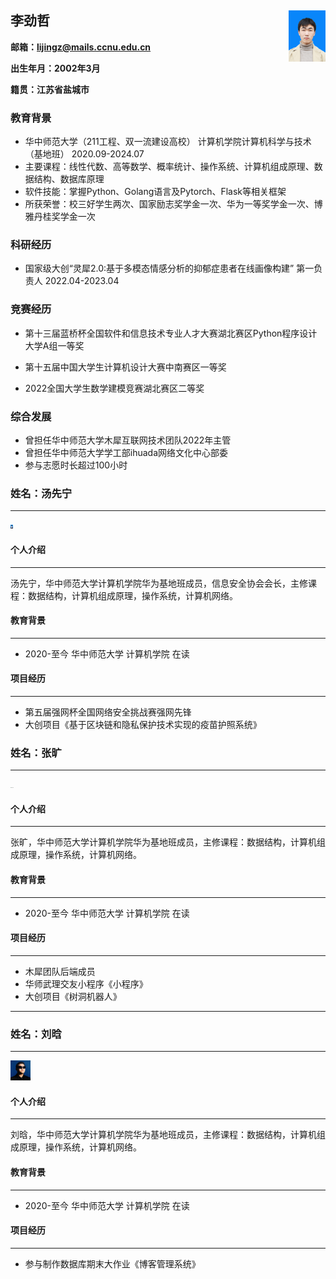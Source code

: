 ## 李劲哲																												<img src="./img/jingzheli.jpg" style="zoom:8%;" align='right'/>

**邮箱：lijingz@mails.ccnu.edu.cn** 

**出生年月：2002年3月**

**籍贯：江苏省盐城市**

### 教育背景

* 华中师范大学（211工程、双一流建设高校）		计算机学院计算机科学与技术（基地班）		2020.09-2024.07
* 主要课程：线性代数、高等数学、概率统计、操作系统、计算机组成原理、数据结构、数据库原理
* 软件技能：掌握Python、Golang语言及Pytorch、Flask等相关框架
* 所获荣誉：校三好学生两次、国家励志奖学金一次、华为一等奖学金一次、博雅丹桂奖学金一次

### 科研经历

* 国家级大创“灵犀2.0:基于多模态情感分析的抑郁症患者在线画像构建”	第一负责人	2022.04-2023.04

### 竞赛经历

* 第十三届蓝桥杯全国软件和信息技术专业人才大赛湖北赛区Python程序设计大学A组一等奖
* 第十五届中国大学生计算机设计大赛中南赛区一等奖

* 2022全国大学生数学建模竞赛湖北赛区二等奖

### 综合发展

* 曾担任华中师范大学木犀互联网技术团队2022年主管
* 曾担任华中师范大学学工部ihuada网络文化中心部委
* 参与志愿时长超过100小时



### 姓名：汤先宁

------

<img src="./img/tangxianning.jpeg" alt="tangxianning" style="zoom:1%;" />

#### 个人介绍

------

汤先宁，华中师范大学计算机学院华为基地班成员，信息安全协会会长，主修课程：数据结构，计算机组成原理，操作系统，计算机网络。

#### 教育背景

------

- 2020-至今 华中师范大学 计算机学院 在读

#### 项目经历

------

- 第五届强网杯全国网络安全挑战赛强网先锋
- 大创项目《基于区块链和隐私保护技术实现的疫苗护照系统》

### 姓名：张旷

------

 <img src="./img/zhangkuang.jpg" alt="zhangkuang" style="zoom:5%;" />

#### 个人介绍

------

张旷，华中师范大学计算机学院华为基地班成员，主修课程：数据结构，计算机组成原理，操作系统，计算机网络。

#### 教育背景

------

- 2020-至今 华中师范大学 计算机学院 在读

#### 项目经历

------

- 木犀团队后端成员
- 华师武理交友小程序《小程序》
- 大创项目《树洞机器人》

------





### 姓名：刘晗

------

<img src="./img/liuhan.jpg" alt="liuhan" style="zoom:5%;" />

#### 个人介绍

------

刘晗，华中师范大学计算机学院华为基地班成员，主修课程：数据结构，计算机组成原理，操作系统，计算机网络。


#### 教育背景

------

- 2020-至今 华中师范大学 计算机学院 在读


#### 项目经历

------

- 参与制作数据库期末大作业《博客管理系统》



